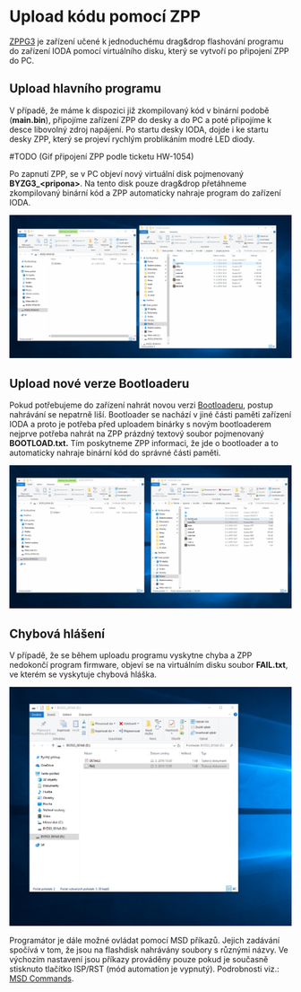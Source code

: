 # Upload kódu pomocí ZPP

[ZPPG3](../../hardware/ostatni/daplink.md) je zařízení učené k jednoduchému drag&drop flashování programu do zařízení IODA pomocí virtuálního disku, který se vytvoří po připojení ZPP do PC.

## Upload hlavního programu

V případě, že máme k dispozici již zkompilovaný kód v binární podobě \(**main.bin**\), připojíme zařízení ZPP do desky a do PC a poté připojíme k desce libovolný zdroj napájení. Po startu desky IODA, dojde i ke startu desky ZPP, který se projeví rychlým problikáním modré LED diody. 

 \#TODO \(Gif připojení ZPP podle ticketu HW-1054\) 

Po zapnutí ZPP, se v PC objeví nový virtuální disk pojmenovaný  **BYZG3\_&lt;pripona&gt;**. Na tento disk pouze drag&drop přetáhneme zkompilovaný binární kód a ZPP automaticky nahraje program do zařízení IODA.

![](../../../.gitbook/assets/git_upload_zpp.gif)

## Upload nové verze Bootloaderu  

Pokud potřebujeme do zařízení nahrát novou verzi [Bootloaderu](../../architektura-fw/bootloader/), postup nahrávání se nepatrně liší. Bootloader se nachází v jiné části paměti zařízení IODA a proto je potřeba před uploadem binárky s novým bootloaderem nejprve potřeba nahrát na ZPP prázdný textový soubor pojmenovaný **BOOTLOAD.txt.** Tím poskytneme ZPP informaci, že jde o bootloader a to automaticky nahraje binární kód do správné části paměti.

![](../../../.gitbook/assets/git_upload_zpp_bootload.gif)

## Chybová hlášení

V případě, že se během uploadu programu vyskytne chyba a ZPP nedokončí program firmware, objeví se na virtuálním disku soubor **FAIL.txt**, ve kterém se vyskytuje chybová hláška. 

![](../../../.gitbook/assets/zpp_fail.png)

 Programátor je dále možné ovládat pomocí MSD příkazů. Jejich zadávání spočívá v tom, že jsou na flashdisk nahrávány soubory s různými názvy. Ve výchozím nastavení jsou příkazy prováděny pouze pokud je současně stisknuto tlačítko ISP/RST \(mód automation je vypnutý\). Podrobnosti viz.: [MSD Commands](https://github.com/mbedmicro/DAPLink/blob/master/docs/MSD_COMMANDS.md).

